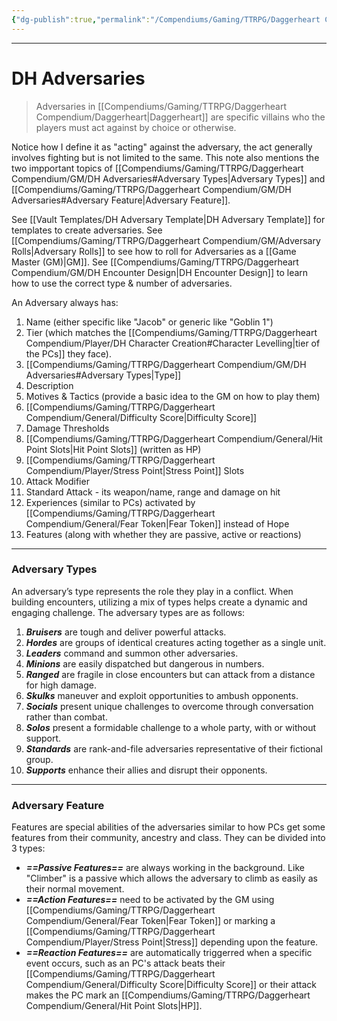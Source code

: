 ```yaml
---
{"dg-publish":true,"permalink":"/Compendiums/Gaming/TTRPG/Daggerheart Compendium/GM/DH Adversaries/"}
---
```



---
# DH Adversaries
> Adversaries in [[Compendiums/Gaming/TTRPG/Daggerheart Compendium/Daggerheart\|Daggerheart]] are specific villains who the players must act against by choice or otherwise.

Notice how I define it as "acting" against the adversary, the act generally involves fighting but is not limited to the same. This note also mentions the two impportant topics of [[Compendiums/Gaming/TTRPG/Daggerheart Compendium/GM/DH Adversaries#Adversary Types\|Adversary Types]] and [[Compendiums/Gaming/TTRPG/Daggerheart Compendium/GM/DH Adversaries#Adversary Feature\|Adversary Feature]].

See [[Vault Templates/DH Adversary Template\|DH Adversary Template]] for templates to create adversaries.
See [[Compendiums/Gaming/TTRPG/Daggerheart Compendium/GM/Adversary Rolls\|Adversary Rolls]] to see how to roll for Adversaries as a [[Game Master (GM)\|GM]].
See [[Compendiums/Gaming/TTRPG/Daggerheart Compendium/GM/DH Encounter Design\|DH Encounter Design]] to learn how to use the correct type & number of adversaries.

An Adversary always has: 
1. Name (either specific like "Jacob" or generic like "Goblin 1")
2. Tier (which matches the [[Compendiums/Gaming/TTRPG/Daggerheart Compendium/Player/DH Character Creation#Character Levelling\|tier of the PCs]] they face).
3. [[Compendiums/Gaming/TTRPG/Daggerheart Compendium/GM/DH Adversaries#Adversary Types\|Type]]
4. Description
5. Motives & Tactics (provide a basic idea to the GM on how to play them)
6. [[Compendiums/Gaming/TTRPG/Daggerheart Compendium/General/Difficulty Score\|Difficulty Score]]
7. Damage Thresholds
8. [[Compendiums/Gaming/TTRPG/Daggerheart Compendium/General/Hit Point Slots\|Hit Point Slots]] (written as HP)
9. [[Compendiums/Gaming/TTRPG/Daggerheart Compendium/Player/Stress Point\|Stress Point]] Slots
10. Attack Modifier
11. Standard Attack - its weapon/name, range and damage on hit
12. Experiences (similar to PCs) activated by [[Compendiums/Gaming/TTRPG/Daggerheart Compendium/General/Fear Token\|Fear Token]] instead of Hope
13. Features (along with whether they are passive, active or reactions)

---
### Adversary Types
An adversary’s type represents the role they play in a conflict. When building encounters, utilizing a mix of types helps create a dynamic and engaging challenge. The adversary types are as follows:
1. ***Bruisers*** are tough and deliver powerful attacks.
2. ***Hordes*** are groups of identical creatures acting together as a single unit.
3. ***Leaders*** command and summon other adversaries.
4. ***Minions*** are easily dispatched but dangerous in numbers.
5. ***Ranged*** are fragile in close encounters but can attack from a distance for high damage.
6. ***Skulks*** maneuver and exploit opportunities to ambush opponents.
7. ***Socials*** present unique challenges to overcome through conversation rather than combat.
8. ***Solos*** present a formidable challenge to a whole party, with or without support.
9. ***Standards*** are rank-and-file adversaries representative of their fictional group.
10. ***Supports*** enhance their allies and disrupt their opponents.

---
### Adversary Feature
Features are special abilities of the adversaries similar to how PCs get some features from their community, ancestry and class. They can be divided into 3 types:
- ***==Passive Features==*** are always working in the background. Like "Climber" is a passive which allows the adversary to climb as easily as their normal movement.
- ***==Action Features==*** need to be activated by the GM using [[Compendiums/Gaming/TTRPG/Daggerheart Compendium/General/Fear Token\|Fear Token]] or marking a [[Compendiums/Gaming/TTRPG/Daggerheart Compendium/Player/Stress Point\|Stress]] depending upon the feature.
- ***==Reaction Features==*** are automatically triggerred when a specific event occurs, such as an PC's attack beats their [[Compendiums/Gaming/TTRPG/Daggerheart Compendium/General/Difficulty Score\|Difficulty Score]] or their attack makes the PC mark an [[Compendiums/Gaming/TTRPG/Daggerheart Compendium/General/Hit Point Slots\|HP]].